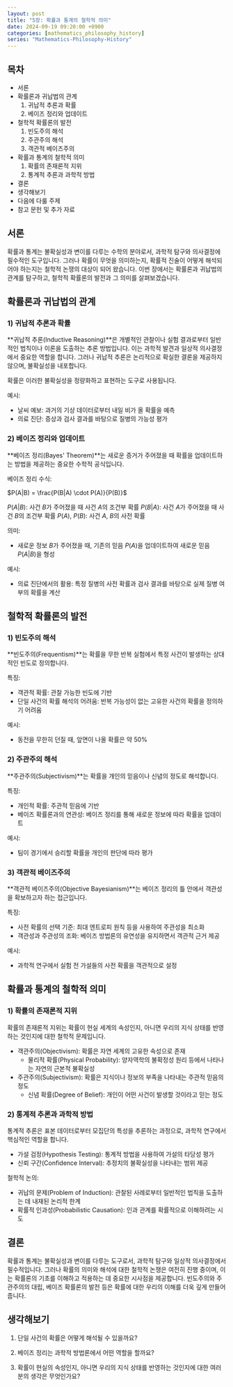 ```yaml
---
layout: post
title: "5장: 확률과 통계의 철학적 의미"
date: 2024-09-19 09:20:00 +0900
categories: [mathematics_philosophy_history]
series: "Mathematics-Philosophy-History"
---
```


## 목차
- 서론
- 확률론과 귀납법의 관계
  1) 귀납적 추론과 확률
  2) 베이즈 정리와 업데이트
- 철학적 확률론의 발전
  1) 빈도주의 해석
  2) 주관주의 해석
  3) 객관적 베이즈주의
- 확률과 통계의 철학적 의미
  1) 확률의 존재론적 지위
  2) 통계적 추론과 과학적 방법
- 결론
- 생각해보기
- 다음에 다룰 주제
- 참고 문헌 및 추가 자료

## 서론
확률과 통계는 불확실성과 변이를 다루는 수학의 분야로서, 과학적 탐구와 의사결정에 필수적인 도구입니다. 그러나 확률이 무엇을 의미하는지, 확률적 진술이 어떻게 해석되어야 하는지는 철학적 논쟁의 대상이 되어 왔습니다. 이번 장에서는 확률론과 귀납법의 관계를 탐구하고, 철학적 확률론의 발전과 그 의미를 살펴보겠습니다.

## 확률론과 귀납법의 관계
### 1) 귀납적 추론과 확률
**귀납적 추론(Inductive Reasoning)**은 개별적인 관찰이나 실험 결과로부터 일반적인 법칙이나 이론을 도출하는 추론 방법입니다. 이는 과학적 발견과 일상적 의사결정에서 중요한 역할을 합니다. 그러나 귀납적 추론은 논리적으로 확실한 결론을 제공하지 않으며, 불확실성을 내포합니다.

확률은 이러한 불확실성을 정량화하고 표현하는 도구로 사용됩니다.

예시:

- 날씨 예보: 과거의 기상 데이터로부터 내일 비가 올 확률을 예측
- 의료 진단: 증상과 검사 결과를 바탕으로 질병의 가능성 평가

### 2) 베이즈 정리와 업데이트
**베이즈 정리(Bayes' Theorem)**는 새로운 증거가 주어졌을 때 확률을 업데이트하는 방법을 제공하는 중요한 수학적 공식입니다.

베이즈 정리 수식:

$P(A|B) = \frac{P(B|A) \cdot P(A)}{P(B)}$

$P(A|B)$: 사건 $B$가 주어졌을 때 사건 $A$의 조건부 확률
$P(B|A)$: 사건 $A$가 주어졌을 때 사건 $B$의 조건부 확률
$P(A)$, $P(B)$: 사건 $A$, $B$의 사전 확률

의미:

- 새로운 정보 $B$가 주어졌을 때, 기존의 믿음 $P(A)$을 업데이트하여 새로운 믿음 $P(A|B)$을 형성

예시:

- 의료 진단에서의 활용: 특정 질병의 사전 확률과 검사 결과를 바탕으로 실제 질병 여부의 확률을 계산

## 철학적 확률론의 발전
### 1) 빈도주의 해석
**빈도주의(Frequentism)**는 확률을 무한 반복 실험에서 특정 사건이 발생하는 상대적인 빈도로 정의합니다.

특징:

- 객관적 확률: 관찰 가능한 빈도에 기반
- 단일 사건의 확률 해석의 어려움: 반복 가능성이 없는 고유한 사건의 확률을 정의하기 어려움

예시:

- 동전을 무한히 던질 때, 앞면이 나올 확률은 약 50%

### 2) 주관주의 해석
**주관주의(Subjectivism)**는 확률을 개인의 믿음이나 신념의 정도로 해석합니다.

특징:

- 개인적 확률: 주관적 믿음에 기반
- 베이즈 확률론과의 연관성: 베이즈 정리를 통해 새로운 정보에 따라 확률을 업데이트

예시:

- 팀이 경기에서 승리할 확률을 개인의 판단에 따라 평가

### 3) 객관적 베이즈주의
**객관적 베이즈주의(Objective Bayesianism)**는 베이즈 정리의 틀 안에서 객관성을 확보하고자 하는 접근입니다.

특징:

- 사전 확률의 선택 기준: 최대 엔트로피 원칙 등을 사용하여 주관성을 최소화
- 객관성과 주관성의 조화: 베이즈 방법론의 유연성을 유지하면서 객관적 근거 제공

예시:

- 과학적 연구에서 실험 전 가설들의 사전 확률을 객관적으로 설정

## 확률과 통계의 철학적 의미
### 1) 확률의 존재론적 지위
확률의 존재론적 지위는 확률이 현실 세계의 속성인지, 아니면 우리의 지식 상태를 반영하는 것인지에 대한 철학적 문제입니다.

- 객관주의(Objectivism): 확률은 자연 세계의 고유한 속성으로 존재
  - 물리적 확률(Physical Probability): 양자역학의 불확정성 원리 등에서 나타나는 자연의 근본적 불확실성
- 주관주의(Subjectivism): 확률은 지식이나 정보의 부족을 나타내는 주관적 믿음의 정도
  - 신념 확률(Degree of Belief): 개인이 어떤 사건이 발생할 것이라고 믿는 정도

### 2) 통계적 추론과 과학적 방법
통계적 추론은 표본 데이터로부터 모집단의 특성을 추론하는 과정으로, 과학적 연구에서 핵심적인 역할을 합니다.

- 가설 검정(Hypothesis Testing): 통계적 방법을 사용하여 가설의 타당성 평가
- 신뢰 구간(Confidence Interval): 추정치의 불확실성을 나타내는 범위 제공

철학적 논의:

- 귀납의 문제(Problem of Induction): 관찰된 사례로부터 일반적인 법칙을 도출하는 데 내재된 논리적 한계
- 확률적 인과성(Probabilistic Causation): 인과 관계를 확률적으로 이해하려는 시도

## 결론
확률과 통계는 불확실성과 변이를 다루는 도구로서, 과학적 탐구와 일상적 의사결정에서 필수적입니다. 그러나 확률의 의미와 해석에 대한 철학적 논쟁은 여전히 진행 중이며, 이는 확률론의 기초를 이해하고 적용하는 데 중요한 시사점을 제공합니다. 빈도주의와 주관주의의 대립, 베이즈 확률론의 발전 등은 확률에 대한 우리의 이해를 더욱 깊게 만들어 줍니다.

## 생각해보기
1. 단일 사건의 확률은 어떻게 해석될 수 있을까요?

2. 베이즈 정리는 과학적 방법론에서 어떤 역할을 할까요?

3. 확률이 현실의 속성인지, 아니면 우리의 지식 상태를 반영하는 것인지에 대한 여러분의 생각은 무엇인가요?